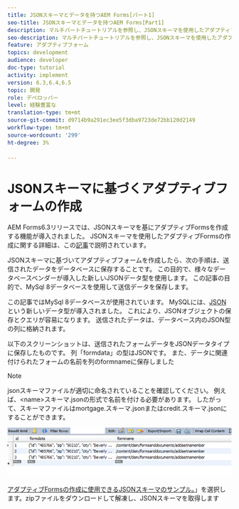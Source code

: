 ```yaml
---
title: JSONスキーマとデータを持つAEM Forms[パート1]
seo-title: JSONスキーマとデータを持つAEM Forms[Part1]
description: マルチパートチュートリアルを参照し、JSONスキーマを使用したアダプティブフォームの作成、送信されたデータのクエリに関する手順を実行してください。
seo-description: マルチパートチュートリアルを参照し、JSONスキーマを使用したアダプティブフォームの作成、送信されたデータのクエリに関する手順を実行してください。
feature: アダプティブフォーム
topics: development
audience: developer
doc-type: tutorial
activity: implement
version: 6.3,6.4,6.5
topic: 開発
role: デベロッパー
level: 経験豊富な
translation-type: tm+mt
source-git-commit: d9714b9a291ec3ee5f3dba9723de72bb120d2149
workflow-type: tm+mt
source-wordcount: '299'
ht-degree: 3%

---
```



# JSONスキーマに基づくアダプティブフォームの作成


AEM Forms6.3リリースでは、JSONスキーマを基にアダプティブFormsを作成する機能が導入されました。 JSONスキーマを使用したアダプティブFormsの作成に関する詳細は、この[記事](https://helpx.adobe.com/jp/experience-manager/6-3/forms/using/adaptive-form-json-schema-form-model.html)で説明されています。

JSONスキーマに基づいてアダプティブフォームを作成したら、次の手順は、送信されたデータをデータベースに保存することです。 この目的で、様々なデータベースベンダーが導入した新しいJSONデータ型を使用します。 この記事の目的で、MySql 8データベースを使用して送信データを保存します。

この記事ではMySql 8データベースが使用されています。 MySQLには、[JSON](https://dev.mysql.com/doc/refman/8.0/en/json.html)という新しいデータ型が導入されました。 これにより、JSONオブジェクトの保存とクエリが容易になります。 送信されたデータは、データベース内のJSON型の列に格納されます。

以下のスクリーンショットは、送信されたフォームデータをJSONデータタイプに保存したものです。 列「formdata」の型はJSONです。 また、データに関連付けられたフォームの名前を列のformnameに保存しました

>[!NOTE]
>
>jsonスキーマファイルが適切に命名されていることを確認してください。 例えば、&lt;name>スキーマ.jsonの形式で名前を付ける必要があります。 したがって、スキーマファイルはmortgage.スキーマ.jsonまたはcredit.スキーマ.jsonにすることができます。


![datastored](assets/datastored.gif)


[アダプティブFormsの作成に使用できるJSONスキーマのサンプル。](assets/samplejsonschemas.zip)」を選択します。zipファイルをダウンロードして解凍し、JSONスキーマを取得します

